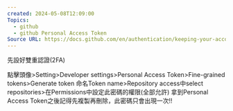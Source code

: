 ```yaml
---
created: 2024-05-08T12:09:00
Topics:
  - github
  - github Personal Access Token
Source URL: https://docs.github.com/en/authentication/keeping-your-account-and-data-secure/managing-your-personal-access-tokens
---
```

先設好雙重認證(2FA)

點擊頭像>Setting>Developer settings>Personal Access Token>Fine-grained tokens>Generate token
命名Token name>Repository access中select repositories>在Permissions中設定此密碼的權限(全部允許)
拿到Personal Access Token之後記得先複製再刪除，此密碼只會出現一次!!